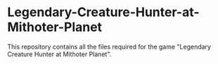 # Legendary-Creature-Hunter-at-Mithoter-Planet
This repository contains all the files required for the game "Legendary Creature Hunter at Mithoter Planet".
